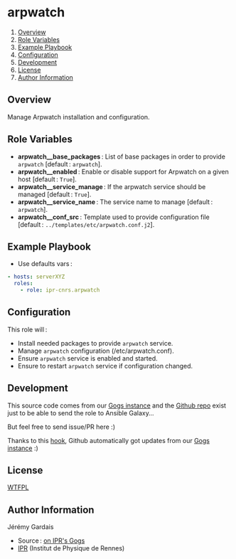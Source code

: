 # arpwatch

1. [Overview](#overview)
2. [Role Variables](#role-variables)
3. [Example Playbook](#example-playbook)
4. [Configuration](#configuration)
5. [Development](#development)
6. [License](#license)
7. [Author Information](#author-information)

## Overview

Manage Arpwatch installation and configuration.

## Role Variables

* **arpwatch__base_packages** : List of base packages in order to provide `arpwatch` [default : `arpwatch`].
* **arpwatch__enabled** : Enable or disable support for Arpwatch on a given host [default : `True`].
* **arpwatch__service_manage** : If the arpwatch service should be managed [default : `True`].
* **arpwatch__service_name** : The service name to manage [default : `arpwatch`].
* **arpwatch__conf_src** : Template used to provide configuration file [default : `../templates/etc/arpwatch.conf.j2`].

## Example Playbook

* Use defaults vars :

``` yml
- hosts: serverXYZ
  roles:
    - role: ipr-cnrs.arpwatch
```

## Configuration

This role will :
* Install needed packages to provide `arpwatch` service.
* Manage `arpwatch` configuration (/etc/arpwatch.conf).
* Ensure `arpwatch` service is enabled and started.
* Ensure to restart `arpwatch` service if configuration changed.

## Development

This source code comes from our [Gogs instance][arpwatch source] and the [Github repo][arpwatch github] exist just to be able to send the role to Ansible Galaxy…

But feel free to send issue/PR here :)

Thanks to this [hook][gogs to github hook], Github automatically got updates from our [Gogs instance][arpwatch source] :)

## License

[WTFPL][wtfpl website]

## Author Information

Jérémy Gardais
* Source : [on IPR's Gogs][arpwatch source]
* [IPR][ipr website] (Institut de Physique de Rennes)

[gogs to github hook]: https://stackoverflow.com/a/21998477
[arpwatch source]: https://git.ipr.univ-rennes1.fr/cellinfo/ansible.arpwatch
[arpwatch github]: https://github.com/ipr-cnrs/arpwatch
[wtfpl website]: http://www.wtfpl.net/about/
[ipr website]: https://ipr.univ-rennes1.fr/
